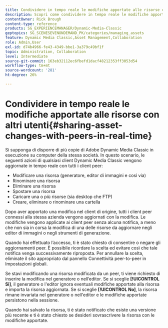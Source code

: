 ```yaml
---
title: Condividere in tempo reale le modifiche apportate alle risorse con altri utenti
description: Scopri come condividere in tempo reale le modifiche apportate alle risorse con colleghi in Adobe Dynamic Media Classic.
contentOwner: Rick Brough
content-type: reference
products: SG_EXPERIENCEMANAGER/Dynamic-Media-Classic
geptopics: SG_SCENESEVENONDEMAND_PK/categories/managing_assets
feature: Dynamic Media Classic,Asset Management,Collaboration
role: Admin,User
exl-id: d74b4966-fe43-4349-bbe1-3a379c49bf1f
topic: Administration, Collaboration
level: Intermediate
source-git-commit: 163eb32112ec6fbefd1dacf48212353ff3053d54
workflow-type: tm+mt
source-wordcount: '281'
ht-degree: 26%

---
```


# Condividere in tempo reale le modifiche apportate alle risorse con altri utenti{#sharing-asset-changes-with-peers-in-real-time}

Si supponga di disporre di più copie di Adobe Dynamic Media Classic in esecuzione su computer della stessa società. In questo scenario, le seguenti azioni di qualsiasi client Dynamic Media Classic vengono aggiornate in tempo reale con tutti i client peer:

* Modificare una risorsa (generatore, editor di immagini e così via)
* Rinominare una risorsa
* Eliminare una risorsa
* Spostare una risorsa
* Caricare una o più risorse (sia desktop che FTP)
* Creare, eliminare o rinominare una cartella

Dopo aver apportato una modifica nel client di origine, tutti i client peer connessi alla stessa azienda vengono aggiornati con la modifica. Le modifiche vengono applicate ai client peer senza alcuna notifica, a meno che non sia in corsa la modifica di una delle risorse da aggiornare negli editor di immagini o negli strumenti di generazione.

Quando hai effettuato l’accesso, ti è stato chiesto di consentire o negare gli aggiornamenti peer. È possibile ricordare la scelta ed evitare così che tale notifica venga successivamente riproposta. Per annullare la scelta, eliminate il sito appropriato dal pannello Connettività peer-to-peer in Impostazioni globali.

Se stavi modificando una risorsa modificata da un peer, ti viene richiesto di inserire la modifica nel generatore o nell’editor. Se si sceglie **[!UICONTROL Sì]**, il generatore o l&#39;editor ignora eventuali modifiche apportate alla risorsa e importa la risorsa aggiornata. Se si sceglie **[!UICONTROL No]**, la risorsa rimane invariata nel generatore o nell&#39;editor e le modifiche apportate persistono nella sessione.

Quando hai salvato la risorsa, ti è stato notificato che esiste una versione più recente e ti è stato chiesto se desideri sovrascrivere la risorsa con le modifiche apportate.
